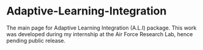 # Adaptive-Learning-Integration
The main page for Adaptive Learning Integration (A.L.I) package. This work was developed during my internship at the Air Force Research Lab, hence pending public release.
